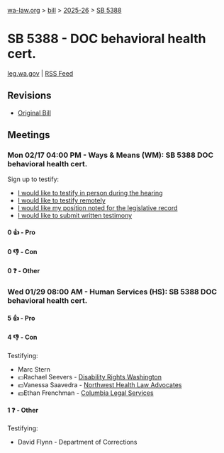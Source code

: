 [wa-law.org](/) > [bill](/bill/) > [2025-26](/bill/2025-26/) > [SB 5388](/bill/2025-26/sb/5388/)

# SB 5388 - DOC behavioral health cert.
[leg.wa.gov](https://app.leg.wa.gov/billsummary?BillNumber=5388&Year=2025&Initiative=false) | [RSS Feed](./rss.xml)

## Revisions
* [Original Bill](1/)

## Meetings
### Mon 02/17 04:00 PM - Ways & Means (WM): SB 5388 DOC behavioral health cert.
Sign up to testify:
* [I would like to testify in person during the hearing](https://app.leg.wa.gov/csi/Testifier/Add?chamber=House&mId=32795&aId=163752&caId=25878&tId=1)
* [I would like to testify remotely](https://app.leg.wa.gov/csi/Testifier/Add?chamber=House&mId=32795&aId=163752&caId=25878&tId=2)
* [I would like my position noted for the legislative record](https://app.leg.wa.gov/csi/Testifier/Add?chamber=House&mId=32795&aId=163752&caId=25878&tId=3)
* [I would like to submit written testimony](https://app.leg.wa.gov/csi/Testifier/Add?chamber=House&mId=32795&aId=163752&caId=25878&tId=4)

#### 0 👍 - Pro

#### 0 👎 - Con

#### 0 ❓ - Other

### Wed 01/29 08:00 AM - Human Services (HS): SB 5388 DOC behavioral health cert.
#### 5 👍 - Pro

#### 4 👎 - Con
Testifying:
* Marc Stern
* 💵Rachael Seevers - [Disability Rights Washington](/org/disability_rights_washington/)
* 💵Vanessa Saavedra - [Northwest Health Law Advocates](/org/northwest_health_law_advocates/)
* 💵Ethan Frenchman - [Columbia Legal Services](/org/columbia_legal_services/)

#### 1 ❓ - Other
Testifying:
* David Flynn - Department of Corrections
